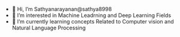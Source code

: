 - 👋 Hi, I’m Sathyanarayanan@sathya8998
- 👀 I’m interested in Machine Leadrning and Deep Learning Fields
- 🌱 I’m currently learning concepts Related to Computer vision and Natural Language Processing


<!---
sathya8998/sathya8998 is a ✨ special ✨ repository because its `README.md` (this file) appears on your GitHub profile.
You can click the Preview link to take a look at your changes.
--->
